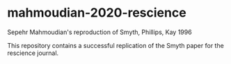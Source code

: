 # mahmoudian-2020-rescience
Sepehr Mahmoudian's reproduction of Smyth, Phillips, Kay 1996

This repository contains a successful replication of the Smyth paper for the rescience journal.
